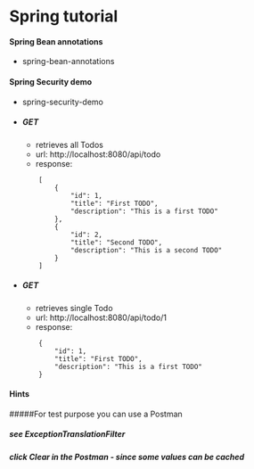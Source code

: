 # Spring tutorial

#### Spring Bean annotations
- spring-bean-annotations

#### Spring Security demo
- spring-security-demo

- ##### GET 
    - retrieves all Todos
    - url: http://localhost:8080/api/todo
    - response:
    ```
		[
			{
				"id": 1,
				"title": "First TODO",
				"description": "This is a first TODO"
			},
			{
				"id": 2,
				"title": "Second TODO",
				"description": "This is a second TODO"
			}
		]
    ```    
- ##### GET
    - retrieves single Todo
    - url: http://localhost:8080/api/todo/1
    - response:
    ```
		{
			"id": 1,
			"title": "First TODO",
			"description": "This is a first TODO"
		}
    ```
	
#### Hints
#####For test purpose you can use a Postman
##### see ExceptionTranslationFilter
##### click Clear in the Postman - since some values can be cached